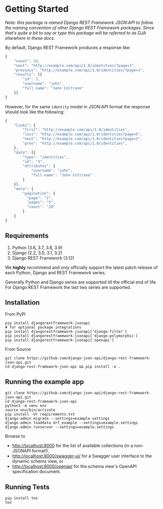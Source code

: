 
# Getting Started

*Note: this package is named Django REST Framework JSON:API to follow the naming
convention of other Django REST Framework packages. Since that's quite a bit
to say or type this package will be referred to as DJA elsewhere in these docs.*

By default, Django REST Framework produces a response like:
``` js
{
    "count": 20,
    "next": "http://example.com/api/1.0/identities/?page=3",
    "previous": "http://example.com/api/1.0/identities/?page=1",
    "results": [{
        "id": 3,
        "username": "john",
        "full_name": "John Coltrane"
    }]
}
```


However, for the same `identity` model in JSON:API format the response should look
like the following:
``` js
{
    "links": {
        "first": "http://example.com/api/1.0/identities",
        "last": "http://example.com/api/1.0/identities?page=5",
        "next": "http://example.com/api/1.0/identities?page=3",
        "prev": "http://example.com/api/1.0/identities",
    },
    "data": [{
        "type": "identities",
        "id": "3",
        "attributes": {
            "username": "john",
            "full-name": "John Coltrane"
        }
    }],
    "meta": {
        "pagination": {
          "page": "2",
          "pages": "5",
          "count": "20"
        }
    }
}
```


## Requirements

1. Python (3.6, 3.7, 3.8, 3.9)
2. Django (2.2, 3.0, 3.1, 3.2)
3. Django REST Framework (3.12)

We **highly** recommend and only officially support the latest patch release of each Python, Django and REST Framework series.

Generally Python and Django series are supported till the official end of life. For Django REST Framework the last two series are supported.

## Installation

From PyPI

    pip install djangorestframework-jsonapi
    # for optional package integrations
    pip install djangorestframework-jsonapi['django-filter']
    pip install djangorestframework-jsonapi['django-polymorphic']
    pip install djangorestframework-jsonapi['openapi']

From Source

    git clone https://github.com/django-json-api/django-rest-framework-json-api.git
    cd django-rest-framework-json-api && pip install -e .

## Running the example app

	git clone https://github.com/django-json-api/django-rest-framework-json-api.git
	cd django-rest-framework-json-api
	python3 -m venv env
	source env/bin/activate
	pip install -Ur requirements.txt
	django-admin migrate --settings=example.settings
	django-admin loaddata drf_example --settings=example.settings
	django-admin runserver --settings=example.settings


Browse to
* [http://localhost:8000](http://localhost:8000) for the list of available collections (in a non-JSONAPI format!),
* [http://localhost:8000/swagger-ui/](http://localhost:8000/swagger-ui/) for a Swagger user interface to the dynamic schema view, or
* [http://localhost:8000/openapi](http://localhost:8000/openapi) for the schema view's OpenAPI specification document.

## Running Tests

    pip install tox
    tox

